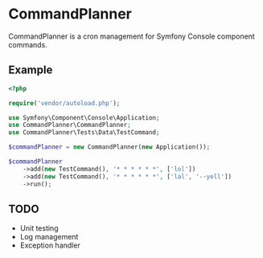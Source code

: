 # CommandPlanner

CommandPlanner is a cron management for Symfony Console component commands.

## Example

```php
<?php

require('vendor/autoload.php');

use Symfony\Component\Console\Application;
use CommandPlanner\CommandPlanner;
use CommandPlanner\Tests\Data\TestCommand;

$commandPlanner = new CommandPlanner(new Application());

$commandPlanner
    ->add(new TestCommand(), '* * * * * *', ['lol'])
    ->add(new TestCommand(), '* * * * * *', ['lal', '--yell'])
    ->run();
```

## TODO

* Unit testing
* Log management
* Exception handler
